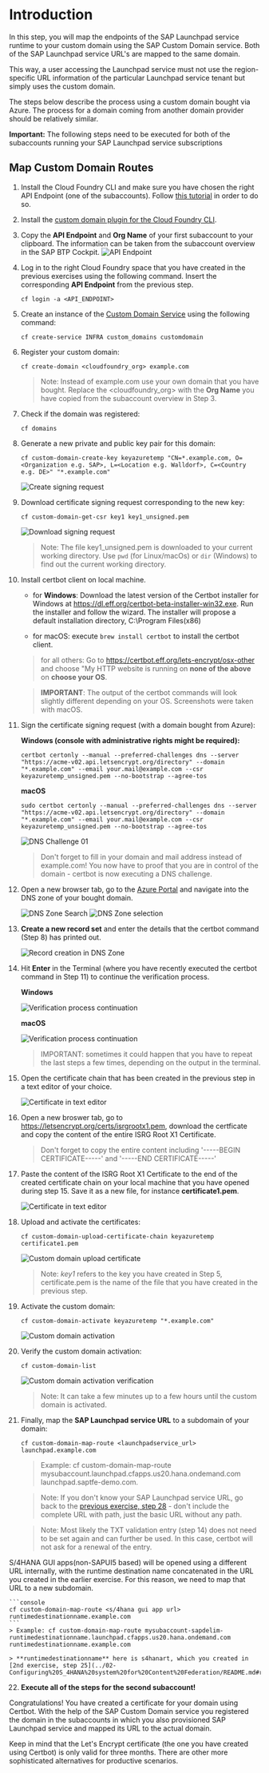 # Introduction

In this step, you will map the endpoints of the SAP Launchpad service runtime to your custom domain using the SAP Custom Domain service. Both of the SAP Launchpad service URL's are mapped to the same domain. 

This way, a user accessing the Launchpad service must not use the region-specific URL information of the particular Launchpad service tenant but simply uses the custom domain. 

The steps below describe the process using a custom domain bought via Azure. The process for a domain coming from another domain provider should be relatively similar. 

**Important:** The following steps need to be executed for both of the subaccounts running your SAP Launchpad service subscriptions 

## Map Custom Domain Routes

1. Install the Cloud Foundry CLI and make sure you have chosen the right API Endpoint (one of the subaccounts). Follow [this tutorial](https://developers.sap.com/tutorials/cp-cf-download-cli.html) in order to do so. 

2. Install the [custom domain plugin for the Cloud Foundry CLI](https://help.sap.com/viewer/65de2977205c403bbc107264b8eccf4b/Cloud/en-US/9f98dd0fcf9447019f233403f4ca60c1.html). 

3. Copy the **API Endpoint** and **Org Name** of your first subaccount to your clipboard. The information can be taken from the subaccount overview in the SAP BTP Cockpit. 
    ![API Endpoint](./images/00.png)

4. Log in to the right Cloud Foundry space that you have created in the previous exercises using the following command. Insert the corresponding **API Endpoint** from the previous step. 

    ```
    cf login -a <API_ENDPOINT>
    ```

5. Create an instance of the [Custom Domain Service](https://help.sap.com/viewer/product/CUSTOM_DOMAINS/Cloud/en-US) using the following command:

    ```
    cf create-service INFRA custom_domains customdomain
    ```

6. Register your custom domain: 

    ```console
    cf create-domain <cloudfoundry_org> example.com
    ```
    > Note: Instead of example.com use your own domain that you have bought. Replace the <cloudfoundry_org> with the **Org Name** you have copied from the subaccount overview in Step 3. 

7. Check if the domain was registered: 
    ```console
    cf domains
    ```

8. Generate a new private and public key pair for this domain: 
   
    ```console
    cf custom-domain-create-key keyazuretemp "CN=*.example.com, O=<Organization e.g. SAP>, L=<Location e.g. Walldorf>, C=<Country e.g. DE>" "*.example.com"
    ```

    ![Create signing request](./images/01.png)

9.  Download certificate signing request corresponding to the new key:

    ```console
    cf custom-domain-get-csr key1 key1_unsigned.pem
    ```

    ![Download signing request](./images/02.png)

    > Note: The file key1_unsigned.pem is downloaded to your current working directory. Use `pwd` (for Linux/macOs) or `dir` (Windows) to find out the current working directory.

10. Install certbot client on local machine. 

    - for **Windows**: Download the latest version of the Certbot installer for Windows at https://dl.eff.org/certbot-beta-installer-win32.exe. Run the installer and follow the wizard. The installer will propose a default installation directory, C:\Program Files(x86)

    - for macOS: execute ```brew install certbot``` to install the certbot client. 
    > for all others: Go to https://certbot.eff.org/lets-encrypt/osx-other and choose "My HTTP website is running on **none of the above** on **choose your OS**. 

    > **IMPORTANT**: The output of the certbot commands will look slightly different depending on your OS. Screenshots were taken with macOS. 

11. Sign the certificate signing request (with a domain bought from Azure): 

    **Windows (console with administrative rights might be required):**
    ```console
    certbot certonly --manual --preferred-challenges dns --server "https://acme-v02.api.letsencrypt.org/directory" --domain "*.example.com" --email your.mail@example.com --csr keyazuretemp_unsigned.pem --no-bootstrap --agree-tos
    ```
    **macOS**
    ```console
    sudo certbot certonly --manual --preferred-challenges dns --server "https://acme-v02.api.letsencrypt.org/directory" --domain "*.example.com" --email your.mail@example.com --csr keyazuretemp_unsigned.pem --no-bootstrap --agree-tos
    ```

    ![DNS Challenge 01](./images/03.png)

    > Don't forget to fill in your domain and mail address instead of example.com! You now have to proof that you are in control of the domain - certbot is now executing a DNS challenge. 

12. Open a new browser tab, go to the [Azure Portal](http://portal.azure.com) and navigate into the DNS zone of your bought domain. 

    ![DNS Zone Search](./images/04.png)
    ![DNS Zone selection](./images/05.png)

13. **Create a new record set** and enter the details that the certbot command (Step 8) has printed out. 

    ![Record creation in DNS Zone](./images/06.png)

14. Hit **Enter** in the Terminal (where you have recently executed the certbot command in Step 11) to continue the verification process. 

    **Windows**

    ![Verification process continuation ](./images/07a.png)

    **macOS**
    
    ![Verification process continuation ](./images/07.png)

    > IMPORTANT: sometimes it could happen that you have to repeat the last steps a few times, depending on the output in the terminal. 

15. Open the certificate chain that has been created in the previous step in a text editor of your choice. 

    ![Certificate in text editor](./images/08.png)

16. Open a new broswer tab, go to <https://letsencrypt.org/certs/isrgrootx1.pem>, download the certficate and copy the content of the entire ISRG Root X1 Certificate. 

    > Don't forget to copy the entire content including '-----BEGIN CERTIFICATE-----' and '-----END CERTIFICATE-----'
    
17. Paste the content of the ISRG Root X1 Certificate to the end of the created certificate chain on your local machine that you have opened during step 15. Save it as a new file, for instance **certificate1.pem**. 

    ![Certificate in text editor](./images/09.png)

18. Upload and activate the certificates: 

    ```console
    cf custom-domain-upload-certificate-chain keyazuretemp certificate1.pem
    ```

    ![Custom domain upload certificate](./images/10.png)

    > Note: *key1* refers to the key you have created in Step 5, certificate.pem is the name of the file that you have created in the previous step.

19. Activate the custom domain: 

    ```console
    cf custom-domain-activate keyazuretemp "*.example.com"
    ```

    ![Custom domain activation](./images/11.png)


20. Verify the custom domain activation: 

    ```console
    cf custom-domain-list
    ```

    ![Custom domain activation verification](./images/12.png)

    > Note: It can take a few minutes up to a few hours until the custom domain is activated. 

21. <a name="endpointmapping"></a>Finally, map the **SAP Launchpad service URL**  to a subdomain of your domain: 

    ```console
    cf custom-domain-map-route <launchpadservice_url> launchpad.example.com
    ```

    > Example: cf custom-domain-map-route mysubaccount.launchpad.cfapps.us20.hana.ondemand.com launchpad.saptfe-demo.com. 

    > Note: If you don't know your SAP Launchpad service URL, go back to the [previous exercise, step 28](../03-Provisioning%20S_HANA%20Apps%20to%20Launchpad/README.md#url) - don't include the complete URL with path, just the basic URL without any path. 

    > Note: Most likely the TXT validation entry (step 14) does not need to be set again and can further be used. In this case, certbot will not ask for a renewal of the entry. 

   S/4HANA GUI apps(non-SAPUI5 based) will be opened using a different URL internally, with the runtime destination name concatenated in the URL you created in the earlier exercise. For this reason, we need to map that URL to a new subdomain.

    ```console
    cf custom-domain-map-route <s/4hana gui app url> runtimedestinationname.example.com
    ```
    > Example: cf custom-domain-map-route mysubaccount-sapdelim-runtimedestinationname.launchpad.cfapps.us20.hana.ondemand.com runtimedestinationname.example.com

    > **runtimedestinationname** here is s4hanart, which you created in [2nd exercise, step 25](../02-Configuring%20S_4HANA%20system%20for%20Content%20Federation/README.md#runtimedest)
    
22. **Execute all of the steps for the second subaccount!**

Congratulations! You have created a certificate for your domain using Certbot. With the help of the SAP Custom Domain service you registered the domain in the subaccounts in which you also provisioned SAP Launchpad service and mapped its URL to the actual domain.

Keep in mind that the Let's Encrypt certificate (the one you have created using Certbot) is only valid for three months. There are other more sophisticated alternatives for productive scenarios. 